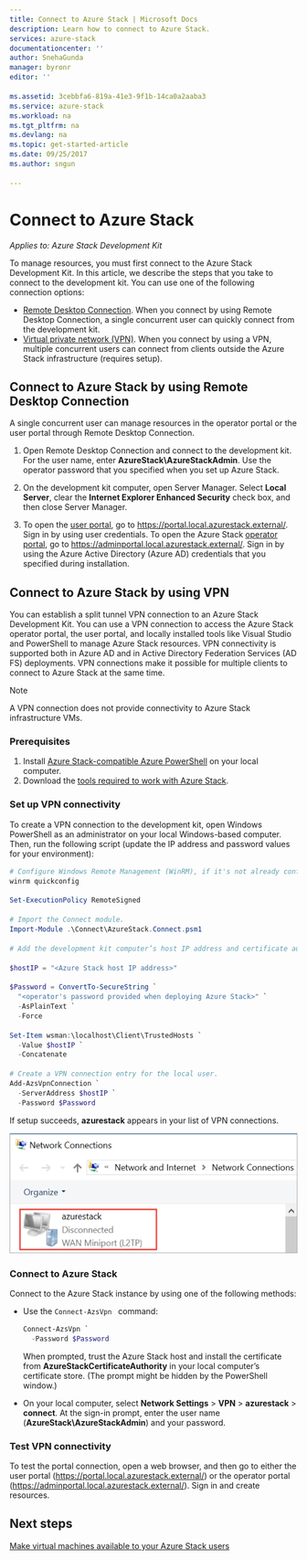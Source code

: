 ```yaml
---
title: Connect to Azure Stack | Microsoft Docs
description: Learn how to connect to Azure Stack.
services: azure-stack
documentationcenter: ''
author: SnehaGunda
manager: byronr
editor: ''

ms.assetid: 3cebbfa6-819a-41e3-9f1b-14ca0a2aaba3
ms.service: azure-stack
ms.workload: na
ms.tgt_pltfrm: na
ms.devlang: na
ms.topic: get-started-article
ms.date: 09/25/2017
ms.author: sngun

---
```

# Connect to Azure Stack

*Applies to: Azure Stack Development Kit*

To manage resources, you must first connect to the Azure Stack Development Kit. In this article, we describe the steps that you take to connect to the development kit. You can use one of the following connection options:

* [Remote Desktop Connection](#connect-with-remote-desktop). When you connect by using Remote Desktop Connection, a single concurrent user can quickly connect from the development kit.
* [Virtual private network (VPN)](#connect-with-vpn). When you connect by using a VPN, multiple concurrent users can connect from clients outside the Azure Stack infrastructure (requires setup).

<a name="connect-to-azure-stack-with-remote-desktop"></a>
##  Connect to Azure Stack by using Remote Desktop Connection
A single concurrent user can manage resources in the operator portal or the user portal through Remote Desktop Connection.

1. Open Remote Desktop Connection and connect to the development kit. For the user name, enter **AzureStack\AzureStackAdmin**. Use the operator password that you specified when you set up Azure Stack.  

2. On the development kit computer, open Server Manager. Select **Local Server**, clear the **Internet Explorer Enhanced Security** check box, and then close Server Manager.

3. To open the [user portal](azure-stack-key-features.md#portal), go to https://portal.local.azurestack.external/. Sign in by using user credentials. To open the Azure Stack [operator portal](azure-stack-key-features.md#portal), go to https://adminportal.local.azurestack.external/. Sign in by using the Azure Active Directory (Azure AD) credentials that you specified during installation.

<a name="connect-to-azure-stack-with-vpn"></a>
## Connect to Azure Stack by using VPN

You can establish a split tunnel VPN connection to an Azure Stack Development Kit. You can use a VPN connection to access the Azure Stack operator portal, the user portal, and locally installed tools like Visual Studio and PowerShell to manage Azure Stack resources. VPN connectivity is supported both in Azure AD and in Active Directory Federation Services (AD FS) deployments. VPN connections make it possible for multiple clients to connect to Azure Stack at the same time. 

> [!NOTE] 
> A VPN connection does not provide connectivity to Azure Stack infrastructure VMs. 

### Prerequisites

1. Install [Azure Stack-compatible Azure PowerShell](azure-stack-powershell-install.md) on your local computer.  
2. Download the [tools required to work with Azure Stack](azure-stack-powershell-download.md). 

### Set up VPN connectivity

To create a VPN connection to the development kit, open Windows PowerShell as an administrator on your local Windows-based computer. Then, run the following script (update the IP address and password values for your environment):

```PowerShell 
# Configure Windows Remote Management (WinRM), if it's not already configured.
winrm quickconfig  

Set-ExecutionPolicy RemoteSigned

# Import the Connect module.
Import-Module .\Connect\AzureStack.Connect.psm1 

# Add the development kit computer’s host IP address and certificate authority (CA) to the list of trusted hosts. Make sure you update the IP address and password values for your environment. 

$hostIP = "<Azure Stack host IP address>"

$Password = ConvertTo-SecureString `
  "<operator's password provided when deploying Azure Stack>" `
  -AsPlainText `
  -Force

Set-Item wsman:\localhost\Client\TrustedHosts `
  -Value $hostIP `
  -Concatenate

# Create a VPN connection entry for the local user.
Add-AzsVpnConnection `
  -ServerAddress $hostIP `
  -Password $Password

```

If setup succeeds, **azurestack** appears in your list of VPN connections.

![Network connections](media/azure-stack-connect-azure-stack/image3.png)  

### Connect to Azure Stack

Connect to the Azure Stack instance by using one of the following methods:  

* Use the `Connect-AzsVpn ` command: 
    
  ```PowerShell
  Connect-AzsVpn `
    -Password $Password
  ```

  When prompted, trust the Azure Stack host and install the certificate from **AzureStackCertificateAuthority** in your local computer’s certificate store. (The prompt might be hidden by the PowerShell window.) 

* On your local computer, select **Network Settings** > **VPN** > **azurestack** > **connect**. At the sign-in prompt, enter the user name (**AzureStack\AzureStackAdmin**) and your password.

### Test VPN connectivity

To test the portal connection, open a web browser, and then go to either the user portal (https://portal.local.azurestack.external/) or the operator portal (https://adminportal.local.azurestack.external/). Sign in and create resources.  

## Next steps

[Make virtual machines available to your Azure Stack users](azure-stack-tutorial-tenant-vm.md)

